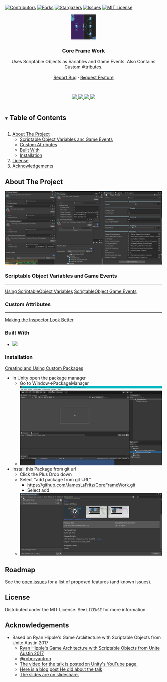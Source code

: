 <!-- PROJECT SHIELDS -->
[![Contributors][contributors-shield]][contributors-url]
[![Forks][forks-shield]][forks-url]
[![Stargazers][stars-shield]][stars-url]
[![Issues][issues-shield]][issues-url]
[![MIT License][license-shield]][license-url]




<!-- PROJECT LOGO -->
<p align="center">
  <a href="https://github.com/JamesLaFritz/CoreFrameWork">
    <img src="Images/Logo.png" alt="Logo" width="80" height="80">
  </a>
</p>

  <h3 align="center">Core Frame Work</h3>

  <p align="center">
    Uses Scriptable Objects as Variables and Game Events. Also Contains Custom Attributes.
    <br />
    <br />
    <a href="https://github.com/JamesLaFritz/CoreFrameWork/issues">Report Bug</a>
    ·
    <a href="https://github.com/JamesLaFritz/CoreFrameWork/issues">Request Feature</a>
  </p>
<br />


<!-- Links -->
<p align="center">
  <a href="https://jameslafritz.intensive.gamedevhq.com/">
	  <img src="https://img.shields.io/badge/Portfolio-21759B?style=for-the-badge&logo=wordpress&logoColor=white"/>
  </a>
  <a href="https://www.linkedin.com/in/james-lafritz/">
	  <img src="https://img.shields.io/badge/LinkedIn-0077B5?style=for-the-badge&logo=linkedin&logoColor=white"/>
  </a> 
  <a href="https://ktmarine1999.medium.com/">
	  <img src="https://img.shields.io/badge/Articles-12100E?style=for-the-badge&logo=medium&logoColor=white"/>
  </a>
  <a href="https://ktmarine1999.itch.io/">
	  <img src="https://img.shields.io/badge/Itch.io-FA5C5C?style=for-the-badge&logo=Itch.io&logoColor=white"/>
  </a>
</p>



<!-- TABLE OF CONTENTS -->
<details open="open">
  <summary><h2 style="display: inline-block">Table of Contents</h2></summary>
  <ol>
    <li>
      <a href="#about-the-project">About The Project</a>
      <ul>
        <li><a href="#scriptable-object-variables-and-game-events">Scriptable Object Variables and Game Events</a></li>
      </ul>
      <ul>
        <li><a href="#custom-attributes">Custom Attributes</a></li>
      </ul>
      <ul>
        <li><a href="#built-with">Built With</a></li>
      </ul>
      <ul>
        <li><a href="#installation">Installation</a></li>
      </ul>
    </li>
    <li><a href="#license">License</a></li>
    <li><a href="#acknowledgements">Acknowledgements</a></li>
  </ol>
</details>



<!-- ABOUT THE PROJECT -->
## About The Project

![Project Screen Shot](Images/ScreenShot.png)


### Scriptable Object Variables and Game Events
-------------------------------------------------------------------------------
[Using ScriptableObject Variables](https://blog.devgenius.io/script-communication-in-unity-using-scriptable-objects-ad2ef0d99c59)
[ScriptableObject Game Events](https://blog.devgenius.io/scriptableobject-game-events-1f3401bbde72)


### Custom Attributes
-------------------------------------------------------------------------------
[Making the Inspector Look Better](https://blog.devgenius.io/making-the-inspector-look-better-175baf39ada0)

### Built With

* <a href="https://www.linkedin.com/in/james-lafritz/"><img src="https://img.shields.io/badge/Unity-100000?style=for-the-badge&logo=unity&logoColor=white"/></a>


<!-- Installation -->
### Installation
[Creating and Using Custom Packages](https://blog.devgenius.io/creating-custom-packages-for-use-in-unity-7dfbaa49e4b4)

* In Unity open the package manager
  *  Go to Window->PackageManager
  * ![OpenPackageManager](Images/OpenPackageManager.gif)
* Install this Package from git url
  * Click the Plus Drop down
  * Select "add package from git URL" 
     * https://github.com/JamesLaFritz/CoreFrameWork.git
     * Select add
  * ![InstallPackage](Images/InstallPackage.gif)

<!-- ROADMAP -->
## Roadmap

See the [open issues](https://github.com/JamesLaFritz/CoreFrameWork/issues) for a list of proposed features (and known issues).



<!-- LICENSE -->
## License

Distributed under the MIT License. See `LICENSE` for more information.


<!-- ACKNOWLEDGEMENTS -->
## Acknowledgements

* Based on Ryan Hipple's Game Architecture with Scriptable Objects from Unite Austin 2017 
  * [Ryan Hipple's Game Architecture with Scriptable Objects from Unite Austin 2017 ](https://github.com/roboryantron/Unite2017)
  * [@roboryantron](https://twitter.com/roboryantron)
  * [The video for the talk is posted on Unity's YouTube page.](https://www.youtube.com/watch?v=raQ3iHhE_Kk)
  * [Here is a blog post He did about the talk](http://www.roboryantron.com/2017/10/unite-2017-game-architecture-with.html)
  * [The slides are on slideshare.](https://www.slideshare.net/RyanHipple/game-architecture-with-scriptable-objects)

<!-- MARKDOWN LINKS & IMAGES -->
<!-- https://www.markdownguide.org/basic-syntax/#reference-style-links -->
[contributors-shield]: https://img.shields.io/github/contributors/JamesLafritz/CoreFrameWork.svg?style=for-the-badge
[contributors-url]: https://github.com/JamesLafritz/CoreFrameWork/graphs/contributors
[forks-shield]: https://img.shields.io/github/forks/JamesLafritz/CoreFrameWork.svg?style=for-the-badge
[forks-url]: https://github.com/JamesLafritz/CoreFrameWork/network/members
[stars-shield]: https://img.shields.io/github/stars/JamesLafritz/CoreFrameWork.svg?style=for-the-badge
[stars-url]: https://github.com/JamesLafritz/CoreFrameWork/stargazers
[issues-shield]: https://img.shields.io/github/issues/JamesLafritz/CoreFrameWork.svg?style=for-the-badge
[issues-url]: https://github.com/JamesLafritz/CoreFrameWork/issues
[license-shield]: https://img.shields.io/github/license/JamesLafritz/CoreFrameWork.svg?style=for-the-badge
[license-url]: https://github.com/JamesLafritz/CoreFrameWork/blob/main/LICENSE
